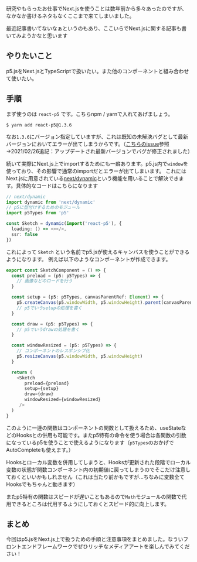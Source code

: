 <!--
title:   p5.js×Next.js×TypeScriptを動かしてみる
tags:    TypeScript,next.js,p5.js
id:      f1051ad66520a13274a1
private: false
-->
研究やもらったお仕事でNext.jsを使うことは数年前から多々あったのですが、なかなか書けるネタもなくここまで来てしまいました。

最近記事書いてないなぁというのもあり、ここいらでNext.jsに関する記事も書いてみようかなと思います

## やりたいこと

p5.jsをNext.jsとTypeScriptで扱いたい。また他のコンポーネントと組み合わせて使いたい。

## 手順

まず使うのは `react-p5` です。こちらnpm / yarnで入れてあげましょう。

```
$ yarn add react-p5@1.3.6
```

なお`1.3.6`にバージョン指定していますが、これは既知の未解決バグとして最新バージョンにおいてエラーが出てしまうからです。（[こちらのissue](https://github.com/Gherciu/react-p5/issues/39)参照→2021/02/26追記：アップデートされ最新バージョンでバグが修正されました）

続いて実際にNext.js上でimportするためにも一癖あります。p5.js内で`window`を使っており、その影響で通常のimportだとエラーが出てしまいます。
これにはNext.jsに用意されている[next/dynamic](https://nextjs.org/docs/advanced-features/dynamic-import)という機能を用いることで解決できます。具体的なコードはこちらになります

```typescript
// next/dynamic
import dynamic from 'next/dynamic'
// p5に型付けするためのモジュール
import p5Types from 'p5'

const Sketch = dynamic(import('react-p5'), {
  loading: () => <></>,
  ssr: false
})
```

これによって `Sketch` という名前でp5.jsが使えるキャンバスを使うことができるようになります。
例えば以下のようなコンポーネントが作成できます。

```typescript
export const SketchComponent = () => {
  const preload = (p5: p5Types) => {
    // 画像などのロードを行う
  }

  const setup = (p5: p5Types, canvasParentRef: Element) => {
    p5.createCanvas(p5.windowWidth, p5.windowHeight).parent(canvasParentRef)
    // p5でいうsetupの処理を書く
  }

  const draw = (p5: p5Types) => {
    // p5でいうdrawの処理を書く
  }

  const windowResized = (p5: p5Types) => {
    // コンポーネントのレスポンシブ化
    p5.resizeCanvas(p5.windowWidth, p5.windowHeight)
  }

  return (
    <Sketch
       preload={preload}
       setup={setup}
       draw={draw}
       windowResized={windowResized}
     />
  )
}
```

このように一連の関数はコンポーネントの関数として扱えるため、useStateなどのHooksとの併用も可能です。またp5特有の命令を使う場合は各関数の引数になっているp5を使うことで使えるようになります（`p5Types`のおかげでAutoCompleteも使えます。）

Hooksとローカル変数を併用してしまうと、Hooksが更新された段階でローカル変数の状態が関数コンポーネント内の初期値に戻ってしまうのでそこだけ注意しておくといいかもしれません（これは当たり前かもですが...ちなみに変数全てHooksでもちゃんと動きます）

またp5特有の関数はスピードが遅いこともあるので`Math`モジュールの関数で代用できるところは代用するようにしておくとスピード的に向上します。

## まとめ

今回はp5.jsをNext.js上で扱うための手順と注意事項をまとめました。なういフロントエンドフレームワークでぜひリッチなメディアアートを楽しんでみてください！